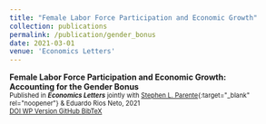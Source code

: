 ```yaml
---
title: "Female Labor Force Participation and Economic Growth"
collection: publications
permalink: /publication/gender_bonus
date: 2021-03-01
venue: 'Economics Letters'
---
```

**Female Labor Force Participation and Economic Growth:**<br/> 
**Accounting for the Gender Bonus**<br/>
<span style="font-size:0.8em">Published in **_Economics Letters_** jointly with [Stephen L. Parente](https://publish.illinois.edu/parente/){:target="_blank" rel="noopener"} & Eduardo Rios Neto, 2021 </span>  
<a href="https://doi.org/10.1016/j.econlet.2021.109740" target="_blank" class="btn--research" style="font-size:0.8em">DOI <i class="fas fa-fw fa-link zoom" aria-hidden="true"></i></a>
<a href="/files/genderbonus.pdf" target="_blank" class="btn--research" style="font-size:0.8em">WP Version <i class="fas fa-fw fa-file-pdf zoom" aria-hidden="true"></i></a>
<a href="https://github.com/diogobaerlocher/GenderBonus" target="_blank" class="btn--research" style="font-size:0.8em">GitHub <i class="fab fa-fw fa-github zoom" aria-hidden="true"></i></a>
<a href="/files/genderbonus_cite.txt" target="_blank" class="btn--research" style="font-size:0.8em">BibTeX <i class="fas fa-file-alt zoom" aria-hidden="true"></i></a>